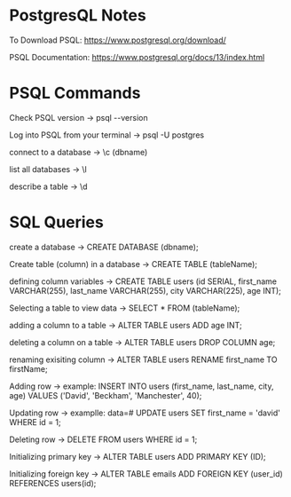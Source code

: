 # PostgresQL Notes

To Download PSQL: https://www.postgresql.org/download/

PSQL Documentation: https://www.postgresql.org/docs/13/index.html

# PSQL Commands

Check PSQL version -> psql --version

Log into PSQL from your terminal -> psql -U postgres

connect to a database -> \c (dbname)

list all databases -> \l

describe a table -> \d

# SQL Queries

create a database -> CREATE DATABASE (dbname);

Create table (column) in a database -> CREATE TABLE (tableName);

defining column variables -> CREATE TABLE users (id SERIAL, first_name VARCHAR(255), last_name VARCHAR(255), city VARCHAR(225), age INT);

Selecting a table to view data -> SELECT \* FROM (tableName);

adding a column to a table -> ALTER TABLE users ADD age INT;

deleting a column on a table -> ALTER TABLE users DROP COLUMN age;

renaming exisiting column -> ALTER TABLE users RENAME first_name TO firstName;

Adding row -> example: INSERT INTO users (first_name, last_name, city, age) VALUES ('David', 'Beckham', 'Manchester', 40);

Updating row -> examplle: data=# UPDATE users SET first_name = 'david' WHERE id = 1;

Deleting row -> DELETE FROM users WHERE id = 1;

Initializing primary key -> ALTER TABLE users ADD PRIMARY KEY (ID);

Initializing foreign key -> ALTER TABLE emails ADD FOREIGN KEY (user_id) REFERENCES users(id);
